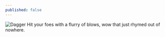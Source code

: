 ```yaml
---
published: false
---
```



![Dagger]()
Hit your foes with a flurry of blows, wow that just rhymed out of nowhere.

<!--excerpt-->